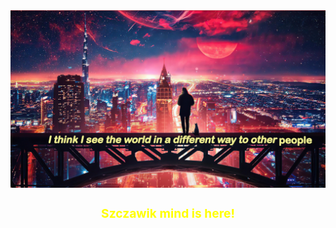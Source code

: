 <img src="./images/ghread.jpg" alt="baner"/>
<h1 style="text-align:center; font-size:1.2rem;color:yellow;">Szczawik mind is here!</h1>

